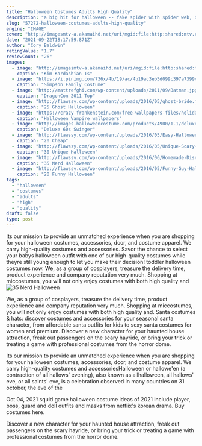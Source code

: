 ```yaml
---
title: "Halloween Costumes Adults High Quality"
description: "a big hit for halloween -- fake spider with spider web, decorate your halloween haunted house, classroom, party or display, even the corner of the home. Great for halloween costumes"
slug: "57272-halloween-costumes-adults-high-quality"
engine: "IMAGE"
cover: "http://imagesmtv-a.akamaihd.net/uri/mgid:file:http:shared:mtv.com/news/wp-content/uploads/2015/09/spl766838_004-1443471871.jpg?quality%3D.8%26height%3D1578.5319652722967%26width%3D800"
date: "2021-09-22T18:17:59.871Z"
author: "Cory Baldwin"
ratingValue: "1.7"
reviewCount: "26"
images:
  - image: "http://imagesmtv-a.akamaihd.net/uri/mgid:file:http:shared:mtv.com/news/wp-content/uploads/2015/09/spl766838_004-1443471871.jpg?quality%3D.8%26height%3D1578.5319652722967%26width%3D800"
    caption: "Kim Kardashian Is"
  - image: "https://i.pinimg.com/736x/4b/19/ac/4b19ac3eb5d099c397a7399c00ea80b2.jpg"
    caption: "Simpson Family Costume"
  - image: "http://mattrefghi.com/wp-content/uploads/2011/09/Batman.jpg"
    caption: "DragonCon 2011 Top"
  - image: "http://flawssy.com/wp-content/uploads/2016/05/ghost-bride.jpg"
    caption: "25 Ghost Halloween"
  - image: "https://crazy-frankenstein.com/free-wallpapers-files/holidays-wallpapers/halloween-vampire-wallpapers/vampire-teeth-sharp-halloweene-wallpapers-1440x900.jpg"
    caption: "Halloween Vampire wallpapers"
  - image: "http://images.halloweencostume.com/products/4900/1-1/deluxe-60s-swinger-costume.jpg"
    caption: "Deluxe 60s Swinger"
  - image: "http://flawssy.com/wp-content/uploads/2016/05/Easy-Halloween-Costumes.jpg"
    caption: "20 Cheap"
  - image: "http://flawssy.com/wp-content/uploads/2016/05/Unique-Scary-Halloween-Costumes.jpg"
    caption: "30 Unique Halloween"
  - image: "http://flawssy.com/wp-content/uploads/2016/06/Homemade-Disney-Costumes.jpg"
    caption: "35 Nerd Halloween"
  - image: "http://flawssy.com/wp-content/uploads/2016/05/Funny-Guy-Halloween-Costume-Ideas.jpg"
    caption: "20 Funny Halloween"
tags:
  - "halloween"
  - "costumes"
  - "adults"
  - "high"
  - "quality"
draft: false
type: post
---
```


Its our mission to provide an unmatched experience when you are shopping for your halloween costumes, accessories, dcor, and costume apparel. We carry high-quality costumes and accessories. Savor the chance to select your babys halloween outfit with one of our high-quality costumes while theyre still young enough to let you make their decision! toddler halloween costumes now. We, as a group of cosplayers, treasure the delivery time, product experience and company reputation very much. Shopping at miccostumes, you will not only enjoy costumes with both high quality and
![35 Nerd Halloween](http://flawssy.com/wp-content/uploads/2016/06/Homemade-Disney-Costumes.jpg "35 Nerd Halloween")

We, as a group of cosplayers, treasure the delivery time, product experience and company reputation very much. Shopping at miccostumes, you will not only enjoy costumes with both high quality and. Santa costumes &amp; hats: discover costumes and accessories for your seasonal santa character, from affordable santa outfits for kids to sexy santa costumes for women and premium. Discover a new character for your haunted house attraction, freak out passengers on the scary hayride, or bring your trick or treating a game with professional costumes from the horror dome.
<!--inArticleAds-->

<!--galleryOne-->

Its our mission to provide an unmatched experience when you are shopping for your halloween costumes, accessories, dcor, and costume apparel. We carry high-quality costumes and accessoriesHalloween or hallowe'en (a contraction of all hallows' evening), also known as allhalloween, all hallows' eve, or all saints' eve, is a celebration observed in many countries on 31 october, the eve of the
<!--inArticleAds-->

<!--galleryTwo-->

Oct 04, 2021 squid game halloween costume ideas of 2021 include player, boss, guard and doll outfits and masks from netflix's korean drama. Buy costumes here.
<!--galleryThree-->

Discover a new character for your haunted house attraction, freak out passengers on the scary hayride, or bring your trick or treating a game with professional costumes from the horror dome.